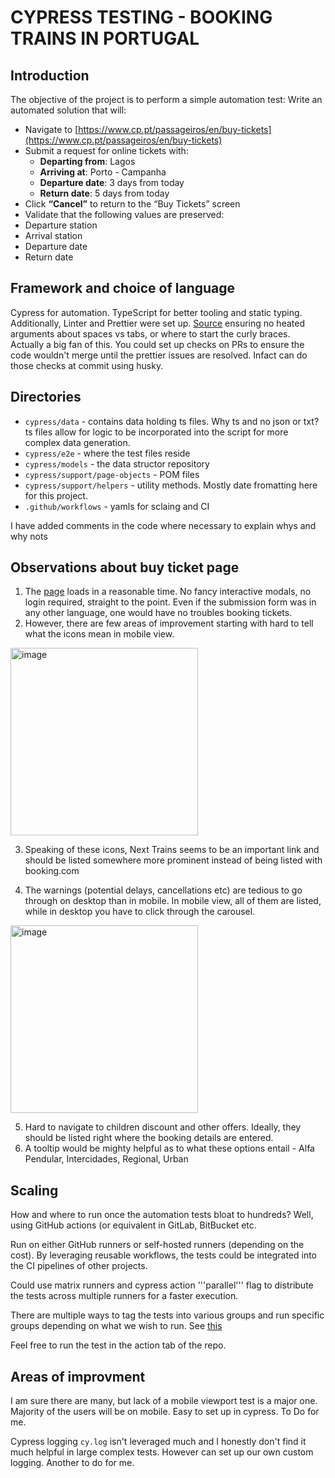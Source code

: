 # CYPRESS TESTING - BOOKING TRAINS IN PORTUGAL


## Introduction
The objective of the project is to perform a simple automation test:
Write an automated solution that will:
- Navigate to [https://www.cp.pt/passageiros/en/buy-tickets](https://www.cp.pt/passageiros/en/buy-tickets)
- Submit a request for online tickets with:
  -  **Departing from**: Lagos
  -  **Arriving at**: Porto - Campanha
  -  **Departure date**: 3 days from today
  -  **Return date**: 5 days from today
- Click **“Cancel”** to return to the “Buy Tickets” screen
-  Validate that the following values are preserved:
  -  Departure station
  -  Arrival station
  -  Departure date
  -  Return date

## Framework and choice of language 
Cypress for automation. TypeScript for better tooling and static typing. 
Additionally, Linter and Prettier were set up. [Source](https://medium.com/@beginners_log/set-up-linter-and-prettier-for-your-cypress-project-flat-config-a4af886f4101) ensuring no heated arguments about spaces vs tabs, or where to start the curly braces. Actually a big fan of this. You could set up checks on PRs to ensure the code wouldn't merge until the prettier issues are resolved. Infact can do those checks at commit using husky.  

## Directories
- ```cypress/data``` - contains data holding ts files. Why ts and no json or txt? ts files allow for logic to be incorporated into the script for more complex data generation. 
- ```cypress/e2e``` - where the test files reside 
- ```cypress/models``` - the data structor repository 
- ```cypress/support/page-objects``` - POM files
- ```cypress/support/helpers``` - utility methods. Mostly date fromatting here for this project.
- ```.github/workflows``` - yamls for sclaing and CI

I have added comments in the code where necessary to explain whys and why nots

## Observations about buy ticket page
1. The [page](https://www.cp.pt/passageiros/en/buy-tickets) loads in a reasonable time. No fancy interactive modals, no login required, straight to the point. Even if the submission form was in any other language, one would have no troubles booking tickets.  
2. However, there are few areas of improvement starting with hard to tell what the icons mean in mobile view. 
<img width="300" alt="image" src="https://github.com/user-attachments/assets/ef35b9ba-030b-4228-b1f4-179eefbea46e" />

3. Speaking of these icons, Next Trains seems to be an important link and should be listed somewhere more prominent instead of being listed with booking.com

4. The warnings (potential delays, cancellations etc) are tedious to go through on desktop than in mobile. In mobile view, all of them are listed, while in desktop you have to click through the carousel.
<img width="300" alt="image" src="https://github.com/user-attachments/assets/b7f0e44c-7234-49f4-87c1-ec15ec152214" />
   
5. Hard to navigate to children discount and other offers. Ideally, they should be listed right where the booking details are entered. 
6. A tooltip would be mighty helpful as to what these options entail - Alfa Pendular, Intercidades, Regional, Urban 

## Scaling 
How and where to run once the automation tests bloat to hundreds? Well, using GitHub actions (or equivalent in GitLab, BitBucket etc.

Run on either GitHub runners or self-hosted runners (depending on the cost). By leveraging reusable workflows, the tests could be integrated into the CI pipelines of other projects. 

Could use matrix runners and cypress action '''parallel''' flag to distribute the tests across multiple runners for a faster execution.  

There are multiple ways to tag the tests into various groups and run specific groups depending on what we wish to run. See [this](https://stackoverflow.com/questions/65045102/how-to-add-test-case-grouping-in-cypress)

Feel free to run the test in the action tab of the repo. 

## Areas of improvment
I am sure there are many, but lack of a mobile viewport test is a major one. Majority of the users will be on mobile. Easy to set up in cypress. To Do for me.  

Cypress logging ```cy.log``` isn't leveraged much and I honestly don't find it much helpful in large complex tests. However can set up our own custom logging. Another to do for me. 
